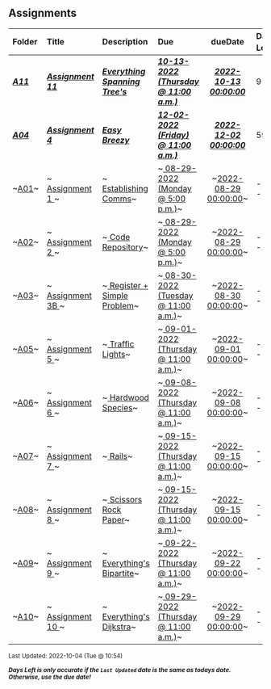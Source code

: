 ## Assignments

| Folder | Title | Description | Due | dueDate | Days Left<sup>*</sup> |
|:------|:------|:------|:------|:-----:|-----|
| ***<a href="https://github.com/rugbyprof/4883-Programming_Techniques/tree/master/Assignments/A11">A11</a>*** | ***<a href="https://github.com/rugbyprof/4883-Programming_Techniques/tree/master/Assignments/A11"> Assignment 11 </a>*** | ***<a href="https://github.com/rugbyprof/4883-Programming_Techniques/tree/master/Assignments/A11"> Everything Spanning Tree's</a>*** | ***<a href="https://github.com/rugbyprof/4883-Programming_Techniques/tree/master/Assignments/A11"> 10-13-2022 (Thursday @ 11:00 a.m.)</a>*** | ***<a href="https://github.com/rugbyprof/4883-Programming_Techniques/tree/master/Assignments/A11">2022-10-13 00:00:00</a>*** | 9 |
| ***<a href="https://github.com/rugbyprof/4883-Programming_Techniques/tree/master/Assignments/A04">A04</a>*** | ***<a href="https://github.com/rugbyprof/4883-Programming_Techniques/tree/master/Assignments/A04"> Assignment 4  </a>*** | ***<a href="https://github.com/rugbyprof/4883-Programming_Techniques/tree/master/Assignments/A04"> Easy Breezy</a>*** | ***<a href="https://github.com/rugbyprof/4883-Programming_Techniques/tree/master/Assignments/A04"> 12-02-2022 (Friday) @ 11:00 a.m.)</a>*** | ***<a href="https://github.com/rugbyprof/4883-Programming_Techniques/tree/master/Assignments/A04">2022-12-02 00:00:00</a>*** | 59 |
| ~<a href="https://github.com/rugbyprof/4883-Programming_Techniques/tree/master/Assignments/A01">A01</a>~ | ~<a href="https://github.com/rugbyprof/4883-Programming_Techniques/tree/master/Assignments/A01"> Assignment 1 </a>~ | ~<a href="https://github.com/rugbyprof/4883-Programming_Techniques/tree/master/Assignments/A01"> Establishing Comms</a>~ | ~<a href="https://github.com/rugbyprof/4883-Programming_Techniques/tree/master/Assignments/A01"> 08-29-2022 (Monday @ 5:00 p.m.)</a>~ | ~<a href="https://github.com/rugbyprof/4883-Programming_Techniques/tree/master/Assignments/A01">2022-08-29 00:00:00</a>~ | ---- |
| ~<a href="https://github.com/rugbyprof/4883-Programming_Techniques/tree/master/Assignments/A02">A02</a>~ | ~<a href="https://github.com/rugbyprof/4883-Programming_Techniques/tree/master/Assignments/A02"> Assignment 2 </a>~ | ~<a href="https://github.com/rugbyprof/4883-Programming_Techniques/tree/master/Assignments/A02"> Code Repository</a>~ | ~<a href="https://github.com/rugbyprof/4883-Programming_Techniques/tree/master/Assignments/A02"> 08-29-2022 (Monday @ 5:00 p.m.)</a>~ | ~<a href="https://github.com/rugbyprof/4883-Programming_Techniques/tree/master/Assignments/A02">2022-08-29 00:00:00</a>~ | ---- |
| ~<a href="https://github.com/rugbyprof/4883-Programming_Techniques/tree/master/Assignments/A03">A03</a>~ | ~<a href="https://github.com/rugbyprof/4883-Programming_Techniques/tree/master/Assignments/A03"> Assignment 3B </a>~ | ~<a href="https://github.com/rugbyprof/4883-Programming_Techniques/tree/master/Assignments/A03"> Register + Simple Problem</a>~ | ~<a href="https://github.com/rugbyprof/4883-Programming_Techniques/tree/master/Assignments/A03"> 08-30-2022 (Tuesday @ 11:00 a.m.)</a>~ | ~<a href="https://github.com/rugbyprof/4883-Programming_Techniques/tree/master/Assignments/A03">2022-08-30 00:00:00</a>~ | ---- |
| ~<a href="https://github.com/rugbyprof/4883-Programming_Techniques/tree/master/Assignments/A05">A05</a>~ | ~<a href="https://github.com/rugbyprof/4883-Programming_Techniques/tree/master/Assignments/A05"> Assignment 5 </a>~ | ~<a href="https://github.com/rugbyprof/4883-Programming_Techniques/tree/master/Assignments/A05"> Traffic Lights</a>~ | ~<a href="https://github.com/rugbyprof/4883-Programming_Techniques/tree/master/Assignments/A05"> 09-01-2022 (Thursday @ 11:00 a.m.)</a>~ | ~<a href="https://github.com/rugbyprof/4883-Programming_Techniques/tree/master/Assignments/A05">2022-09-01 00:00:00</a>~ | ---- |
| ~<a href="https://github.com/rugbyprof/4883-Programming_Techniques/tree/master/Assignments/A06">A06</a>~ | ~<a href="https://github.com/rugbyprof/4883-Programming_Techniques/tree/master/Assignments/A06"> Assignment 6 </a>~ | ~<a href="https://github.com/rugbyprof/4883-Programming_Techniques/tree/master/Assignments/A06"> Hardwood Species</a>~ | ~<a href="https://github.com/rugbyprof/4883-Programming_Techniques/tree/master/Assignments/A06"> 09-08-2022 (Thursday @ 11:00 a.m.)</a>~ | ~<a href="https://github.com/rugbyprof/4883-Programming_Techniques/tree/master/Assignments/A06">2022-09-08 00:00:00</a>~ | ---- |
| ~<a href="https://github.com/rugbyprof/4883-Programming_Techniques/tree/master/Assignments/A07">A07</a>~ | ~<a href="https://github.com/rugbyprof/4883-Programming_Techniques/tree/master/Assignments/A07"> Assignment 7 </a>~ | ~<a href="https://github.com/rugbyprof/4883-Programming_Techniques/tree/master/Assignments/A07"> Rails</a>~ | ~<a href="https://github.com/rugbyprof/4883-Programming_Techniques/tree/master/Assignments/A07"> 09-15-2022 (Thursday @ 11:00 a.m.)</a>~ | ~<a href="https://github.com/rugbyprof/4883-Programming_Techniques/tree/master/Assignments/A07">2022-09-15 00:00:00</a>~ | ---- |
| ~<a href="https://github.com/rugbyprof/4883-Programming_Techniques/tree/master/Assignments/A08">A08</a>~ | ~<a href="https://github.com/rugbyprof/4883-Programming_Techniques/tree/master/Assignments/A08"> Assignment 8 </a>~ | ~<a href="https://github.com/rugbyprof/4883-Programming_Techniques/tree/master/Assignments/A08"> Scissors Rock Paper</a>~ | ~<a href="https://github.com/rugbyprof/4883-Programming_Techniques/tree/master/Assignments/A08"> 09-15-2022 (Thursday @ 11:00 a.m.)</a>~ | ~<a href="https://github.com/rugbyprof/4883-Programming_Techniques/tree/master/Assignments/A08">2022-09-15 00:00:00</a>~ | ---- |
| ~<a href="https://github.com/rugbyprof/4883-Programming_Techniques/tree/master/Assignments/A09">A09</a>~ | ~<a href="https://github.com/rugbyprof/4883-Programming_Techniques/tree/master/Assignments/A09"> Assignment 9 </a>~ | ~<a href="https://github.com/rugbyprof/4883-Programming_Techniques/tree/master/Assignments/A09"> Everything's Bipartite</a>~ | ~<a href="https://github.com/rugbyprof/4883-Programming_Techniques/tree/master/Assignments/A09"> 09-22-2022 (Thursday @ 11:00 a.m.)</a>~ | ~<a href="https://github.com/rugbyprof/4883-Programming_Techniques/tree/master/Assignments/A09">2022-09-22 00:00:00</a>~ | ---- |
| ~<a href="https://github.com/rugbyprof/4883-Programming_Techniques/tree/master/Assignments/A10">A10</a>~ | ~<a href="https://github.com/rugbyprof/4883-Programming_Techniques/tree/master/Assignments/A10"> Assignment 10 </a>~ | ~<a href="https://github.com/rugbyprof/4883-Programming_Techniques/tree/master/Assignments/A10"> Everything's Dijkstra</a>~ | ~<a href="https://github.com/rugbyprof/4883-Programming_Techniques/tree/master/Assignments/A10"> 09-29-2022 (Thursday @ 11:00 a.m.)</a>~ | ~<a href="https://github.com/rugbyprof/4883-Programming_Techniques/tree/master/Assignments/A10">2022-09-29 00:00:00</a>~ | ---- |

<sup>Last Updated: 2022-10-04 (Tue @ 10:54)</sup> 

<sup>***Days Left is only accurate if the `Last Updated` date is the same as todays date. Otherwise, use the due date!***</sup> 
